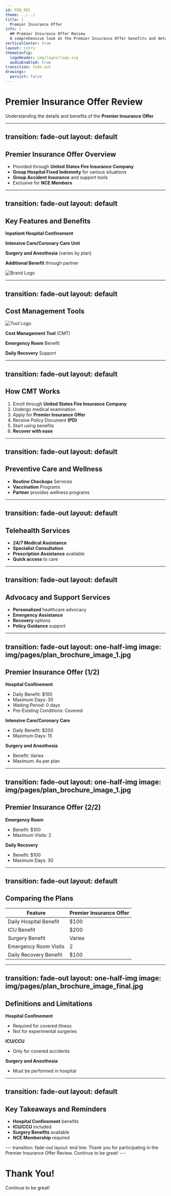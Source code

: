 ```yaml
---
id: FEN_001
theme: ../../
title: | 
  Premier Insurance Offer
info: |
  ## Premier Insurance Offer Review
  A comprehensive look at the Premier Insurance Offer benefits and details.
verticalCenter: true
layout: intro
themeConfig:
  logoHeader: img/logos/logo.svg
  audioEnabled: true
transition: fade-out
drawings:
  persist: false
---
```


<SlideAudio deckKey="FEN_001" />

# Premier Insurance Offer Review

Understanding the details and benefits of the **Premier Insurance Offer**

---
transition: fade-out
layout: default
---

## Premier Insurance Offer Overview

<v-clicks>

- Provided through **United States Fire Insurance Company**
- **Group Hospital Fixed Indemnity** for various situations
- **Group Accident Insurance** and support tools
- Exclusive for **NCE Members**

</v-clicks>

---
transition: fade-out
layout: default
---

## Key Features and Benefits

<v-clicks>

**Inpatient Hospital Confinement**

**Intensive Care/Coronary Care Unit**

**Surgery and Anesthesia** (varies by plan)
</v-clicks>

<v-click>

**Additional Benefit** through partner
<div class="grid grid-cols-1 gap-4 items-center px-8 py-4">
  <img src="" class="h-12 mix-blend-multiply" alt="Brand Logo">
</div>

</v-click>

---
transition: fade-out
layout: default
---

## Cost Management Tools

<v-click>

<div class="grid grid-cols-1 gap-4 items-center px-8 py-4">
  <img src="" class="h-24 mix-blend-multiply" alt="Tool Logo">
</div>

**Cost Management Tool** (CMT)
</v-click>

<v-click>

**Emergency Room** Benefit
</v-click>

<v-click>

**Daily Recovery** Support
</v-click>

---
transition: fade-out
layout: default
---

## How CMT Works

<v-clicks>

1. Enroll through **United States Fire Insurance Company**
2. Undergo medical examination
3. Apply for **Premier Insurance Offer**
4. Receive Policy Document **(PD)**
5. Start using benefits
6. **Recover with ease**

</v-clicks>

---
transition: fade-out
layout: default
---

## Preventive Care and Wellness

<v-clicks>

- **Routine Checkups** Services
- **Vaccination** Programs
- **Partner** provides wellness programs

</v-clicks>

---
transition: fade-out
layout: default
---

## Telehealth Services

<v-clicks>

- **24/7 Medical Assistance**
- **Specialist Consultation**
- **Prescription Assistance** available
- **Quick access** to care

</v-clicks>

---
transition: fade-out
layout: default
---

## Advocacy and Support Services

<v-clicks>

- **Personalized** healthcare advocacy
- **Emergency Assistance**
- **Recovery** options
- **Policy Guidance** support

</v-clicks>

---
transition: fade-out
layout: one-half-img
image: img/pages/plan_brochure_image_1.jpg
---

## Premier Insurance Offer (1/2)

<v-click>

**Hospital Confinement**
- Daily Benefit: $100
- Maximum Days: 30
- Waiting Period: 0 days
- Pre-Existing Conditions: Covered
<Arrow v-bind="{ x1:480, y1:160, x2:560, y2:160, color: 'var(--slidev-theme-accent)' }" />
</v-click>

<v-click>

**Intensive Care/Coronary Care**
- Daily Benefit: $200
- Maximum Days: 15
<Arrow v-bind="{ x1:480, y1:215, x2:560, y2:215, color: 'var(--slidev-theme-accent)' }" />
</v-click>

<v-click>

**Surgery and Anesthesia**
- Benefit: Varies
- Maximum: As per plan
<Arrow v-bind="{ x1:480, y1:340, x2:560, y2:340, color: 'var(--slidev-theme-accent)' }" />
</v-click>

---
transition: fade-out
layout: one-half-img
image: img/pages/plan_brochure_image_1.jpg
---

## Premier Insurance Offer (2/2)

<v-click>

**Emergency Room**
- Benefit: $100
- Maximum Visits: 2
<Arrow v-bind="{ x1:480, y1:370, x2:560, y2:370, color: 'var(--slidev-theme-accent)' }" />
</v-click>

<v-click>

**Daily Recovery**
- Benefit: $100
- Maximum Days: 30
<Arrow v-bind="{ x1:480, y1:410, x2:560, y2:410, color: 'var(--slidev-theme-accent)' }" />
</v-click>

---
transition: fade-out
layout: default
---

## Comparing the Plans

| **Feature** | **Premier Insurance Offer** |
|---------|----------|
| Daily Hospital Benefit | $100 |
| ICU Benefit | $200 |
| Surgery Benefit | Varies |
| Emergency Room Visits | 2 |
| Daily Recovery Benefit | $100 |

---
transition: fade-out
layout: one-half-img
image: img/pages/plan_brochure_image_final.jpg
---

## Definitions and Limitations

<v-click>

**Hospital Confinement**
- Required for covered illness
- Not for experimental surgeries
<Arrow v-bind="{ x1:480, y1:160, x2:550, y2:160, color: 'var(--slidev-theme-accent)' }" />
</v-click>

<v-click>

**ICU/CCU**
- Only for covered accidents
<Arrow v-bind="{ x1:480, y1:255, x2:550, y2:255, color: 'var(--slidev-theme-accent)' }" />
</v-click>

<v-click>

**Surgery and Anesthesia**
- Must be performed in hospital
<Arrow v-bind="{ x1:480, y1:360, x2:550, y2:360, color: 'var(--slidev-theme-accent)' }" />
</v-click>

---
transition: fade-out
layout: default
---

## Key Takeaways and Reminders

<v-clicks>

- **Hospital Confinement** benefits
- **ICU/CCU** included
- **Surgery Benefits** available
- **NCE Membership** required

</v-clicks>
---
transition: fade-out
layout: end
line: Thank you for participating in the Premier Insurance Offer Review. Continue to be great!
---

# Thank You!

Continue to be great!